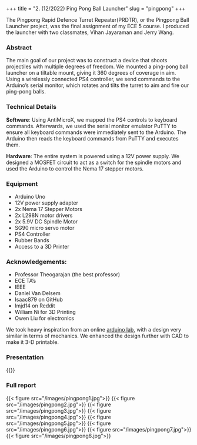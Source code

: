 +++
title = "2. (12/2022) Ping Pong Ball Launcher"
slug = "pingpong"
+++

The Pingpong Rapid Defence Turret Repeater(PRDTR), or the Pingpong Ball Launcher project, was the final assignment of my ECE 5 course. I produced the launcher with two classmates, Vihan Jayaraman and Jerry Wang.

### Abstract

The main goal of our project was to construct a device that shoots projectiles with multiple degrees of freedom. We mounted a ping-pong ball launcher on a tiltable mount, giving it 360 degrees of coverage in aim. Using a wirelessly connected PS4 controller, we send commands to the Arduino’s serial monitor, which rotates and tilts the turret to aim and fire our ping-pong balls. 

### Technical Details

**Software**: Using AntiMicroX, we mapped the PS4 controls to keyboard commands. Afterwards, we used the serial monitor emulator PuTTY to ensure all keyboard commands were immediately sent to the Arduino. The Arduino then reads the keyboard commands from PuTTY and executes them.

**Hardware**: The entire system is powered using a 12V power supply. We designed a MOSFET circuit to act as a switch for the spindle motors and used the Arduino to control the Nema 17 stepper motors. 

### Equipment
- Arduino Uno
- 12V power supply adapter
- 2x Nema 17 Stepper Motors 
- 2x L298N motor drivers
- 2x 5.9V DC Spindle Motor
- SG90 micro servo motor
- PS4 Controller
- Rubber Bands
- Access to a 3D Printer

### Acknowledgements:
- Professor Theogarajan (the best professor)
- ECE TA’s
- IEEE
- Daniel Van Delsem
- Isaac879 on GitHub
- lmjd14 on Reddit
- William Ni for 3D Printing
- Owen Liu for electronics

We took heavy inspiration from an online [arduino lab](https://projecthub.arduino.cc/GordPayne/arduino-ping-pong-ball-cannon-abb8b3), with a design very similar in terms of mechanics. We enhanced the design further with CAD to make it 3-D printable.

### Presentation
{{<youtube ZhUitiKttmc>}}

### Full report
{{< figure src="/images/pingpong1.jpg">}}
{{< figure src="/images/pingpong2.jpg">}}
{{< figure src="/images/pingpong3.jpg">}}
{{< figure src="/images/pingpong4.jpg">}}
{{< figure src="/images/pingpong5.jpg">}}
{{< figure src="/images/pingpong6.jpg">}}
{{< figure src="/images/pingpong7.jpg">}}
{{< figure src="/images/pingpong8.jpg">}}